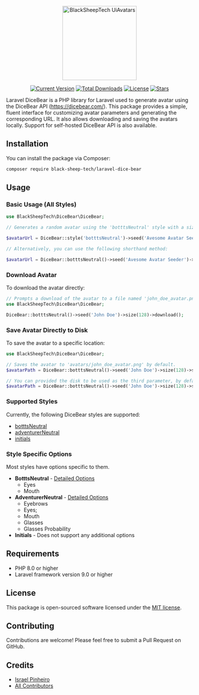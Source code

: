 <p align="center">
    <a href="https://github.com/BlackSheepTech/laravel-dice-bear" target="_blank">
        <img src="https://avatars.githubusercontent.com/u/85756821?s=400&u=14843f72938dc40cbd14400f5b3daad45f054f43&v=4" width="200" alt="BlackSheepTech UiAvatars">
    </a>
</p>

<p align="center">
    <a href="https://packagist.org/packages/black-sheep-tech/laravel-dice-bear"><img src="https://img.shields.io/packagist/v/black-sheep-tech/laravel-dice-bear" alt="Current Version"></a>
    <a href="https://packagist.org/packages/black-sheep-tech/laravel-dice-bear"><img src="https://img.shields.io/packagist/dt/black-sheep-tech/laravel-dice-bear" alt="Total Downloads"></a>
    <a href="https://packagist.org/packages/black-sheep-tech/laravel-dice-bear"><img src="https://img.shields.io/github/license/BlackSheepTech/laravel-dice-bear" alt="License"></a>
    <a href="https://packagist.org/packages/black-sheep-tech/laravel-dice-bear"><img src="https://img.shields.io/github/stars/BlackSheepTech/laravel-dice-bear" alt="Stars"></a>
</p>

Laravel DiceBear is a PHP library for Laravel used to generate avatar using the DiceBear API (https://dicebear.com/).
This package provides a simple, fluent interface for customizing avatar parameters and generating the corresponding URL. It also allows downloading and saving the avatars locally. Support for self-hosted DiceBear API is also available.

## Installation

You can install the package via Composer:

```bash
composer require black-sheep-tech/laravel-dice-bear
```

## Usage

### Basic Usage (All Styles)

```php
use BlackSheepTech\DiceBear\DiceBear;

// Generates a random avatar using the 'botttsNeutral' style with a size of 128 pixels and 'Avesome Avatar Seeder' as seed.

$avatarUrl = DiceBear::style('botttsNeutral')->seed('Avesome Avatar Seeder')->size(128)->getUrl();

// Alternatively, you can use the following shorthand method:

$avatarUrl = DiceBear::botttsNeutral()->seed('Avesome Avatar Seeder')->size(128)->getUrl();

```

### Download Avatar

To download the avatar directly:

```php
// Prompts a download of the avatar to a file named 'john_doe_avatar.png', by default, if a file name is not provided, a random name will be generated.
use BlackSheepTech\DiceBear\DiceBear;

DiceBear::botttsNeutral()->seed('John Doe')->size(128)->download();
```

### Save Avatar Directly to Disk

To save the avatar to a specific location:

```php
use BlackSheepTech\DiceBear\DiceBear;

// Saves the avatar to 'avatars/john_doe_avatar.png' by default.
$avatarPath = DiceBear::botttsNeutral()->seed('John Doe')->size(128)->saveTo('avatars', 'john_doe_avatar');

// You can provided the disk to be used as the third parameter, by default, the application's default disk will be used.
$avatarPath = DiceBear::botttsNeutral()->seed('John Doe')->size(128)->saveTo('avatars', 'john_doe_avatar', 'public');
```

### Supported Styles

Currently, the following DiceBear styles are supported:

- [botttsNeutral](https://www.dicebear.com/styles/bottts-neutral/)
- [adventurerNeutral](https://www.dicebear.com/styles/adventurer-neutral/)
- [initials](https://www.dicebear.com/styles/initials/)

### Style Specific Options

Most styles have options specific to them.

- **BotttsNeutral** - [Detailed Options](botttsNeutralOptions.md)
  - Eyes
  - Mouth
- **AdventurerNeutral** - [Detailed Options](adventurerNeutralOptions.md)
  - Eyebrows
  - Eyes;
  - Mouth
  - Glasses
  - Glasses Probability
- **Initials** - Does not support any additional options

## Requirements

- PHP 8.0 or higher
- Laravel framework version 9.0 or higher

## License

This package is open-sourced software licensed under the [MIT license](LICENSE).

## Contributing

Contributions are welcome! Please feel free to submit a Pull Request on GitHub.

## Credits

- [Israel Pinheiro](https://github.com/IsraelPinheiro)
- [All Contributors](https://github.com/BlackSheepTech/laravel-dice-bear/graphs/contributors)
